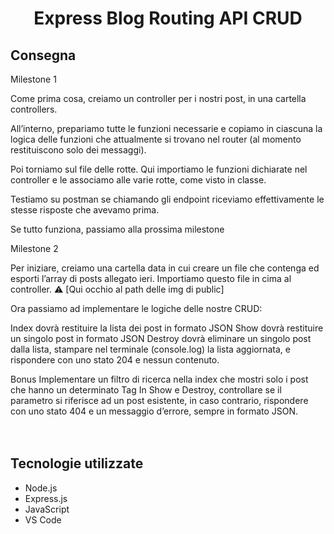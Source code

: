 <h1 align="center"> Express Blog Routing API CRUD </h1>

## Consegna
Milestone 1

Come prima cosa, creiamo un controller per i nostri post, in una cartella controllers. 

All’interno, prepariamo tutte le funzioni necessarie e copiamo in ciascuna la logica delle funzioni che attualmente si trovano nel router (al momento restituiscono solo dei messaggi). 

Poi torniamo sul file delle rotte. Qui importiamo le funzioni dichiarate nel controller e le associamo alle varie rotte, come visto in classe.

Testiamo su postman se chiamando gli endpoint riceviamo effettivamente le stesse risposte che avevamo prima. 

Se tutto funziona, passiamo alla prossima milestone

Milestone 2

Per iniziare, creiamo una cartella data  in cui creare un file che contenga ed esporti l’array di posts allegato ieri.  Importiamo questo file in cima al controller. 
⚠️ [Qui occhio al path delle img di public]

Ora passiamo ad implementare le logiche delle nostre CRUD:

Index dovrà restituire la lista dei post in formato JSON
Show dovrà restituire un singolo post in formato JSON
Destroy dovrà eliminare un singolo post dalla lista, stampare nel terminale (console.log) la lista aggiornata, e rispondere con uno stato 204 e nessun contenuto.

Bonus
Implementare un filtro di ricerca nella index che mostri solo i post che hanno un determinato Tag
In Show e Destroy, controllare se il parametro si riferisce ad un post esistente, in caso contrario, rispondere con uno stato 404 e un messaggio d’errore, sempre in formato JSON.
<br>
<br>
<br>

## Tecnologie utilizzate

- Node.js
- Express.js
- JavaScript
- VS Code

